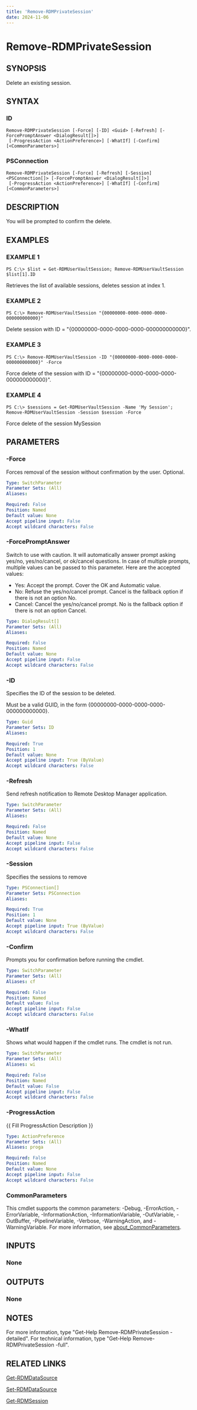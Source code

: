 ```yaml
---
title: 'Remove-RDMPrivateSession'
date: 2024-11-06
---
```



# Remove-RDMPrivateSession

## SYNOPSIS
Delete an existing session.

## SYNTAX

### ID
```
Remove-RDMPrivateSession [-Force] [-ID] <Guid> [-Refresh] [-ForcePromptAnswer <DialogResult[]>]
 [-ProgressAction <ActionPreference>] [-WhatIf] [-Confirm] [<CommonParameters>]
```

### PSConnection
```
Remove-RDMPrivateSession [-Force] [-Refresh] [-Session] <PSConnection[]> [-ForcePromptAnswer <DialogResult[]>]
 [-ProgressAction <ActionPreference>] [-WhatIf] [-Confirm] [<CommonParameters>]
```

## DESCRIPTION
You will be prompted to confirm the delete.

## EXAMPLES

### EXAMPLE 1
```
PS C:\> $list = Get-RDMUserVaultSession; Remove-RDMUserVaultSession $list[1].ID
```

Retrieves the list of available sessions, deletes session at index 1.

### EXAMPLE 2
```
PS C:\> Remove-RDMUserVaultSession "{00000000-0000-0000-0000-000000000000}"
```

Delete session with ID = "{00000000-0000-0000-0000-000000000000}".

### EXAMPLE 3
```
PS C:\> Remove-RDMUserVaultSession -ID "{00000000-0000-0000-0000-000000000000}" -Force
```

Force delete of the session with ID = "{00000000-0000-0000-0000-000000000000}".

### EXAMPLE 4
```
PS C:\> $sessions = Get-RDMUserVaultSession -Name 'My Session'; Remove-RDMUserVaultSession -Session $session -Force
```

Force delete of the session MySession

## PARAMETERS

### -Force
Forces removal of the session without confirmation by the user.
Optional.

```yaml
Type: SwitchParameter
Parameter Sets: (All)
Aliases:

Required: False
Position: Named
Default value: None
Accept pipeline input: False
Accept wildcard characters: False
```

### -ForcePromptAnswer
Switch to use with caution.
It will automatically answer prompt asking yes/no, yes/no/cancel, or ok/cancel questions.
In case of multiple prompts, multiple values can be passed to this parameter.
Here are the accepted values:
- Yes: Accept the prompt.
Cover the OK and Automatic value.
- No: Refuse the yes/no/cancel prompt.
Cancel is the fallback option if there is not an option No.
- Cancel: Cancel the yes/no/cancel prompt.
No is the fallback option if there is not an option Cancel.

```yaml
Type: DialogResult[]
Parameter Sets: (All)
Aliases:

Required: False
Position: Named
Default value: None
Accept pipeline input: False
Accept wildcard characters: False
```

### -ID
Specifies the ID of the session to be deleted.

Must be a valid GUID, in the form {00000000-0000-0000-0000-000000000000}.

```yaml
Type: Guid
Parameter Sets: ID
Aliases:

Required: True
Position: 1
Default value: None
Accept pipeline input: True (ByValue)
Accept wildcard characters: False
```

### -Refresh
Send refresh notification to Remote Desktop Manager application.

```yaml
Type: SwitchParameter
Parameter Sets: (All)
Aliases:

Required: False
Position: Named
Default value: None
Accept pipeline input: False
Accept wildcard characters: False
```

### -Session
Specifies the sessions to remove

```yaml
Type: PSConnection[]
Parameter Sets: PSConnection
Aliases:

Required: True
Position: 1
Default value: None
Accept pipeline input: True (ByValue)
Accept wildcard characters: False
```

### -Confirm
Prompts you for confirmation before running the cmdlet.

```yaml
Type: SwitchParameter
Parameter Sets: (All)
Aliases: cf

Required: False
Position: Named
Default value: False
Accept pipeline input: False
Accept wildcard characters: False
```

### -WhatIf
Shows what would happen if the cmdlet runs.
The cmdlet is not run.

```yaml
Type: SwitchParameter
Parameter Sets: (All)
Aliases: wi

Required: False
Position: Named
Default value: False
Accept pipeline input: False
Accept wildcard characters: False
```

### -ProgressAction
{{ Fill ProgressAction Description }}

```yaml
Type: ActionPreference
Parameter Sets: (All)
Aliases: proga

Required: False
Position: Named
Default value: None
Accept pipeline input: False
Accept wildcard characters: False
```

### CommonParameters
This cmdlet supports the common parameters: -Debug, -ErrorAction, -ErrorVariable, -InformationAction, -InformationVariable, -OutVariable, -OutBuffer, -PipelineVariable, -Verbose, -WarningAction, and -WarningVariable. For more information, see [about_CommonParameters](http://go.microsoft.com/fwlink/?LinkID=113216).

## INPUTS

### None
## OUTPUTS

### None
## NOTES
For more information, type "Get-Help Remove-RDMPrivateSession -detailed".
For technical information, type "Get-Help Remove-RDMPrivateSession -full".

## RELATED LINKS

[Get-RDMDataSource](http://127.0.0.1:1111/docs/Get-RDMDataSource/)

[Set-RDMDataSource](http://127.0.0.1:1111/docs/Set-RDMDataSource/)

[Get-RDMSession](http://127.0.0.1:1111/docs/Get-RDMSession/)

